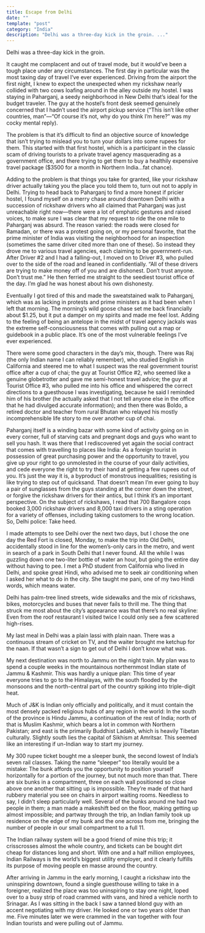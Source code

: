 ```yaml
---
title: Escape from Delhi
date: ""
template: "post"
category: "India"
description: "Delhi was a three-day kick in the groin. ..."
---
```


Delhi was a three-day kick in the groin.
 
It caught me complacent and out of travel mode, but it would’ve been a tough place under any circumstances.  The first day in particular was the most taxing day of travel I‘ve ever experienced. Driving from the airport the first night, I knew to expect the unexpected when my rickshaw nearly collided with two cows loafing around in the alley outside my hostel.  I was staying in Paharganj, a seedy neighborhood in New Delhi that’s ideal for the budget traveler. The guy at the hostel’s front desk seemed genuinely concerned that I hadn’t used the airport pickup service (“This isn’t like other countries, man”—“Of course it’s not, why do you think I’m here?” was my cocky mental reply).
 
The problem is that it’s difficult to find an objective source of knowledge that isn’t trying to mislead you to turn your dollars into some rupees for them.  This started with that first hostel, which is a participant in the classic scam of driving tourists to a private travel agency masquerading as a government office, and there trying to get them to buy a healthily expensive travel package ($3500 for a month in Northern India…fat chance).
 
Adding to the problem is that things you take for granted, like your rickshaw driver actually taking you the place you told them to, turn out not to apply in Delhi.  Trying to head back to Paharganj to find a more honest if pricier hostel, I found myself on a merry chase around downtown Delhi with a succession of rickshaw drivers who all claimed that Paharganj was just unreachable right now—there were a lot of emphatic gestures and raised voices, to make sure I was clear that my request to ride the one mile to Paharganj was absurd.  The reason varied:  the roads were closed for Ramadan, or there was a protest going on, or my personal favorite, that the prime minister of India was visiting the neighborhood for an inspection (sometimes the same driver cited more than one of these).  So instead they drove me to various travel agencies, each claiming to be government-run.  After Driver #2 and I had a falling-out, I moved on to Driver #3, who pulled over to the side of the road and leaned in confidentially. “All of these drivers are trying to make money off of you and are dishonest.  Don’t trust anyone.  Don’t trust me.”  He then ferried me straight to the seediest tourist office of the day.  I’m glad he was honest about his own dishonesty.
  
Eventually I got tired of this and made the sweatstained walk to Paharganj, which was as lacking in protests and prime ministers as it had been when I left that morning.  The morning’s wild goose chase set me back financially about $1.25, but it put a damper on my spirits and made me feel lost.  Adding to the feeling of being an antelope in the midst of travel agency jackals was the extreme self-consciousness that comes with pulling out a map or guidebook in a public place.  It’s one of the most vulnerable feelings I’ve ever experienced.
 
There were some good characters in the day’s mix, though.   There was Raj (the only Indian name I can reliably remember), who studied English in California and steered me to what I suspect was the real government tourist office after a cup of chai; the guy at Tourist Office #2, who seemed like a genuine globetrotter and gave me semi-honest travel advice; the guy at Tourist Office #3, who pulled me into his office and whispered the correct directions to a guesthouse I was investigating, because he said I reminded him of his brother (he actually asked that I not tell anyone else in the office that he had divulged accurate information); and then there was Boldo, a retired doctor and teacher from rural Bhutan who relayed his mostly incomprehensible life story to me over another cup of chai.
 
Paharganj itself is a winding bazar with some kind of activity going on in every corner, full of starving cats and pregnant dogs and guys who want to sell you hash.  It was there that I rediscovered yet again the social contract that comes with travelling to places like India:  As a foreign tourist in possession of great purchasing power and the opportunity to travel, you give up your right to go unmolested in the course of your daily activities, and cede everyone the right to try their hand at getting a few rupees out of you.  It’s just the way it is, a byproduct of monstrous inequalities; resisting is like trying to step out of quicksand.  That doesn’t mean I’m ever going to buy a pair of sunglasses from the guys standing at the corner down the street, or forgive the rickshaw drivers for their antics, but I think it’s an important perspective.  On the subject of rickshaws, I read that 700 Bangalore cops booked 3,000 rickshaw drivers and 8,000 taxi drivers in a sting operation for a variety of offenses, including taking customers to the wrong location.  So, Delhi police: Take heed. 
 
I made attempts to see Delhi over the next two days, but I chose the one day the Red Fort is closed, Monday, to make the trip into Old Delhi, accidentally stood in line for the women’s-only cars in the metro, and went in search of a park in South Delhi that I never found.  All the while I was guzzling down one two-liter bottle of water an hour, but going the entire day without having to pee.  I met a PhD student from California who lived in Delhi, and spoke great Hindi, who advised me to seek air conditioning when I asked her what to do in the city.  She taught me pani, one of my two Hindi words, which means water.
 
Delhi has palm-tree lined streets, wide sidewalks and the mix of rickshaws, bikes, motorcycles and buses that never fails to thrill me.  The thing that struck me most about the city’s appearance was that there’s no real skyline:  Even from the roof restaurant I visited twice I could only see a few scattered high-rises.
 
My last meal in Delhi was a plain lassi with plain naan.  There was a continuous stream of cricket on TV, and the waiter brought me ketchup for the naan.  If that wasn’t a sign to get out of Delhi I don’t know what was.
 
My next destination was north to Jammu on the night train.  My plan was to spend a couple weeks in the mountainous northernmost Indian state of Jammu & Kashmir.  This was hardly a unique plan:  This time of year everyone tries to go to the Himalayas, with the south flooded by the monsoons and the north-central part of the country spiking into triple-digit heat.
 
Much of J&K is Indian only officially and politically, and it must contain the most densely packed religious hubs of any region in the world:  In the south of the province is Hindu Jammu, a continuation of the rest of India; north of that is Muslim Kashmir, which bears a lot in common with Northern Pakistan; and east is the primarily Buddhist Ladakh, which is heavily Tibetan culturally.  Slightly south lies the capital of Sikhism at Amritsar.  This seemed like an interesting if un-Indian way to start my journey.
 
My 300 rupee ticket bought me a sleeper bunk, the second lowest of India’s seven rail classes.  Taking the name “sleeper” too literally would be a mistake:  The bunk affords you the opportunity to position yourself horizontally for a portion of the journey, but not much more than that.  There are six bunks in a compartment, three on each wall positioned so close above one another that sitting up is impossible.  They’re made of that hard rubbery material you see on chairs in airport waiting rooms.  Needless to say, I didn’t sleep particularly well.  Several of the bunks around me had two people in them; a man made a makeshift bed on the floor, making getting up almost impossible; and partway through the trip, an Indian family took up residence on the edge of my bunk and the one across from me, bringing the number of people in our small compartment to a full 11.
 
The Indian railway system will be a good friend of mine this trip; it crisscrosses almost the whole country, and tickets can be bought dirt cheap for distances long and short.  With one and a half million employees, Indian Railways is the world’s biggest utility employer, and it clearly fulfills its purpose of moving people en masse around the country.
 
After arriving in Jammu in the early morning, I caught a rickshaw into the uninspiring downtown, found a single guesthouse willing to take in a foreigner, realized the place was too uninspiring to stay one night, loped over to a busy strip of road crammed with vans, and hired a vehicle north to Srinagar.  As I was sitting in the back I saw a tanned blond guy with an accent negotiating with my driver.  He looked one or two years older than me.  Five minutes later we were crammed in the van together with four Indian tourists and were pulling out of Jammu.
 
